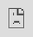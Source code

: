 <!DOCTYPE html>
<html lang="fr">
<head>
  <meta charset="UTF-8">
  <meta name="viewport" content="width=device-width, initial-scale=1">
  <title>Bienvenue</title>
  <style>
    html, body {
      margin: 0;
      padding: 0;
      overflow-x: hidden;
      font-family: Arial, sans-serif;
    }

    .hero {
      position: relative;
      height: 100vh;
      overflow: hidden;
    }

    .hero iframe {
      position: absolute;
      top: 0;
      left: 0;
      width: 100vw;
      height: 100vh;
      pointer-events: none;
      z-index: 0;
    }

    .overlay {
      position: absolute;
      top: 0;
      left: 0;
      width: 100%;
      height: 100%;
      background: rgba(0,0,0,0.5);
      z-index: 1;
    }

    .hero-text {
      position: absolute;
      top: 50%;
      left: 50%;
      transform: translate(-50%, -50%);
      color: white;
      text-align: center;
      z-index: 2;
      background: rgba(0, 0, 0, 0.6);
      padding: 30px;
      border-radius: 15px;
      backdrop-filter: blur(10px);
      cursor: pointer;
    }

    .hero-text h1 {
      font-size: 32px;
      margin-bottom: 15px;
    }

    .hero-text p {
      font-size: 18px;
    }

    .content {
      height: 100vh;
      background: white;
      padding: 50px;
    }
  </style>
</head>
<body>

  <div class="hero" onclick="scrollToContent()">
    <iframe 
      src="https://www.youtube.com/embed/NUuRX3JYCHY?autoplay=1&mute=0&controls=0&modestbranding=1&rel=0&showinfo=0&loop=1&playlist=NUuRX3JYCHY" 
      title="Intro Video" 
      frameborder="0" 
      allow="autoplay; encrypted-media" 
      allowfullscreen>
    </iframe>

    <div class="overlay"></div>

    <div class="hero-text">
      <h1>Le savoir est une arme</h1>
      <p>Encore faut-il savoir s’en servir</p>
    </div>
  </div>

  <div id="main-content" class="content">
    <h2>Bienvenue sur mon site</h2>
    <p>Contenu à venir (boutique, présentation, contact...)</p>
  </div>

  <script>
    function scrollToContent() {
      document.getElementById('main-content').scrollIntoView({ behavior: 'smooth' });
    }
  </script>

</body>
</html>
